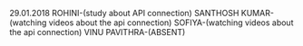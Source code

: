 29.01.2018
ROHINI-(study about API connection)
SANTHOSH KUMAR-(watching videos about the api connection)
SOFIYA-(watching videos about the api connection)
VINU PAVITHRA-(ABSENT)
